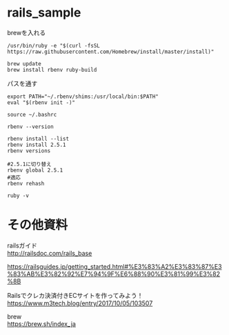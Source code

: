 # rails_sample


brewを入れる


```
/usr/bin/ruby -e "$(curl -fsSL https://raw.githubusercontent.com/Homebrew/install/master/install)"
```

```
brew update
brew install rbenv ruby-build
```

パスを通す

```:.bashrc
export PATH="~/.rbenv/shims:/usr/local/bin:$PATH"
eval "$(rbenv init -)"
```

```
source ~/.bashrc
```

```
rbenv --version

rbenv install --list
rbenv install 2.5.1
rbenv versions
```


```
#2.5.1に切り替え
rbenv global 2.5.1
#適応
rbenv rehash

ruby -v
```


# その他資料

railsガイド    
http://railsdoc.com/rails_base

https://railsguides.jp/getting_started.html#%E3%83%A2%E3%83%87%E3%83%AB%E3%82%92%E7%94%9F%E6%88%90%E3%81%99%E3%82%8B


Railsでクレカ決済付きECサイトを作ってみよう！    
https://www.m3tech.blog/entry/2017/10/05/103507

brew    
https://brew.sh/index_ja
